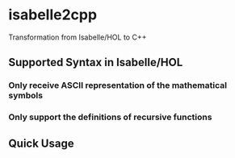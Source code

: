 # isabelle2cpp

Transformation from Isabelle/HOL to C++

## Supported Syntax in Isabelle/HOL

### Only receive ASCII representation of the mathematical symbols

### Only support the definitions of recursive functions

## Quick Usage
